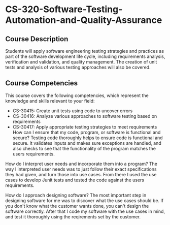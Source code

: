 # CS-320-Software-Testing-Automation-and-Quality-Assurance
## Course Description
Students will apply software engineering testing strategies and practices as part of the software 
development life cycle, including requirements analysis, verification and validation, and quality 
management. The creation of unit tests and analysis of various testing approaches will also be 
covered.
## Course Competencies
This course covers the following competencies, which represent the knowledge and skills 
relevant to your field:
- CS-30415: Create unit tests using code to uncover errors
- CS-30416: Analyze various approaches to software testing based on requirements
- CS-30417: Apply appropriate testing strategies to meet requirements
How can I ensure that my code, program, or software is functional and secure? Testing code thoroughly helps to ensure code is functional and secure. It validates inputs and makes sure exceptions are handled, and also checks to see that the functionality of the program matches the users requirements.

How do I interpret user needs and incorporate them into a program? The way I interpreted user needs was to just follow their exact specifications they had given, and turn those into use cases. From there I used the use cases to develop Junit tests and tested the code against the users requirements.

How do I approach designing software? The most important step in designing software for me was to discover what the use cases should be. If you don't know what the customer wants done, you can't design the software correctly. After that I code my software with the use cases in mind, and test it thoroughly using the reqirements set by the customer.
